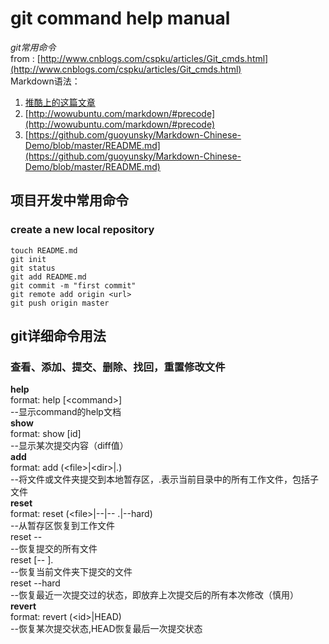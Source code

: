 git command help manual
==================
*git常用命令*<br/>
from : [http://www.cnblogs.com/cspku/articles/Git_cmds.html](http://www.cnblogs.com/cspku/articles/Git_cmds.html)<br/>
Markdown语法：<br>
1. [推酷上的这篇文章](http://www.tuicool.com/articles/zIJrEjn)
2. [http://wowubuntu.com/markdown/#precode](http://wowubuntu.com/markdown/#precode)
3. [https://github.com/guoyunsky/Markdown-Chinese-Demo/blob/master/README.md](https://github.com/guoyunsky/Markdown-Chinese-Demo/blob/master/README.md)

项目开发中常用命令
----------------

### create a new local repository
	touch README.md
	git init
	git status
	git add README.md
	git commit -m "first commit"
	git remote add origin <url>
	git push origin master


git详细命令用法
--------------------

### 查看、添加、提交、删除、找回，重置修改文件

**help**<br/>
		format: help [\<command\>]<br/>
		--显示command的help文档<br/>
**show**<br/>
		format: show [id]<br/>
		--显示某次提交内容（diff值）<br/>
**add**<br/>
		format: add (\<file\>|\<dir\>|.)<br/>
		--将文件或文件夹提交到本地暂存区，.表示当前目录中的所有工作文件，包括子文件<br/>
**reset**<br/>
		format: reset (\<file\>|--|-- .|--hard)<br/>
		--从暂存区恢复到工作文件<br/>
		reset --<br/>
		--恢复提交的所有文件<br/>
		reset [-- ].<br/>
		--恢复当前文件夹下提交的文件<br/>
		reset --hard<br/>
		--恢复最近一次提交过的状态，即放弃上次提交后的所有本次修改（慎用）<br/>
**revert**<br/>
		format: revert (\<id\>|HEAD)<br/>
		--恢复某次提交状态,HEAD恢复最后一次提交状态<br/>

